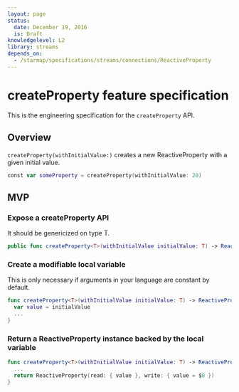 ```yaml
---
layout: page
status:
  date: December 19, 2016
  is: Draft
knowledgelevel: L2
library: streams
depends_on:
  - /starmap/specifications/streams/connections/ReactiveProperty
---
```


# createProperty feature specification

This is the engineering specification for the `createProperty` API.

## Overview

`createProperty(withInitialValue:)` creates a new ReactiveProperty with a given initial value.

```swift
const var someProperty = createProperty(withInitialValue: 20)
```

## MVP

### Expose a createProperty API

It should be genericized on type T.

```swift
public func createProperty<T>(withInitialValue initialValue: T) -> ReactiveProperty<T>
```

### Create a modifiable local variable

This is only necessary if arguments in your language are constant by default.

```swift
func createProperty<T>(withInitialValue initialValue: T) -> ReactiveProperty<T> {
  var value = initialValue
  ...
}
```

### Return a ReactiveProperty instance backed by the local variable

```swift
func createProperty<T>(withInitialValue initialValue: T) -> ReactiveProperty<T> {
  ...
  return ReactiveProperty(read: { value }, write: { value = $0 })
}
```
